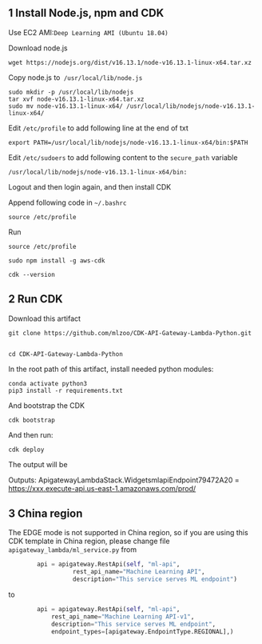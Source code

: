 
## 1 Install Node.js, npm and CDK

Use EC2 AMI:`Deep Learning AMI (Ubuntu 18.04) `

Download node.js

```shell
wget https://nodejs.org/dist/v16.13.1/node-v16.13.1-linux-x64.tar.xz
```



Copy node.js to` /usr/local/lib/node.js`

```shell
sudo mkdir -p /usr/local/lib/nodejs
tar xvf node-v16.13.1-linux-x64.tar.xz 
sudo mv node-v16.13.1-linux-x64/ /usr/local/lib/nodejs/node-v16.13.1-linux-x64/
```



Edit `/etc/profile` to add following line at the end of txt

```shell
export PATH=/usr/local/lib/nodejs/node-v16.13.1-linux-x64/bin:$PATH
```


Edit `/etc/sudoers` to add following content to the `secure_path` variable

```shell
/usr/local/lib/nodejs/node-v16.13.1-linux-x64/bin:
```



Logout and then login again, and then install CDK

Append following code in  `~/.bashrc`

```
source /etc/profile
```

Run

```shell
source /etc/profile

sudo npm install -g aws-cdk

cdk --version
```

## 2 Run CDK

Download this artifact

```shell
git clone https://github.com/mlzoo/CDK-API-Gateway-Lambda-Python.git


cd CDK-API-Gateway-Lambda-Python
```

In the root path of this artifact, install needed python modules:

```shell
conda activate python3
pip3 install -r requirements.txt
```

And bootstrap the CDK

```shell
cdk bootstrap
```

And then run:

```shell
cdk deploy
```

The output will be

Outputs:
ApigatewayLambdaStack.WidgetsmlapiEndpoint79472A20 = https://xxx.execute-api.us-east-1.amazonaws.com/prod/


## 3 China region

The EDGE mode is not supported in China region, so if you are using this CDK template in China region, please change file `apigateway_lambda/ml_service.py` from


```python
        api = apigateway.RestApi(self, "ml-api",
                  rest_api_name="Machine Learning API",
                  description="This service serves ML endpoint")
```

to

```python
        api = apigateway.RestApi(self, "ml-api",
            rest_api_name="Machine Learning API-v1",
            description="This service serves ML endpoint",
            endpoint_types=[apigateway.EndpointType.REGIONAL],)
```
